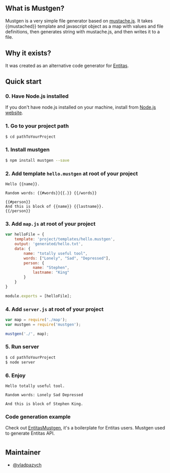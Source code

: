 ## What is Mustgen?
Mustgen is a very simple file generator based on [mustache.js](https://github.com/janl/mustache.js).
It takes {{mustached}} template and javascript object as a map with values and file definitions, then generates string with mustache.js, and then writes it to a file.

## Why it exists?
It was created as an alternative code generator for [Entitas](https://github.com/sschmid/Entitas-CSharp).

## Quick start

### 0. Have Node.js installed
If you don't have node.js installed on your machine, install from [Node.js website](https://nodejs.org/en/download/).

### 1. Go to your project path
```bash
$ cd pathToYourProject
```


### 1. Install mustgen
```bash
$ npm install mustgen --save
```

### 2. Add template `hello.mustgen` at root of your project

```
Hello {{name}}.

Random words: {{#words}}{{.}} {{/words}}

{{#person}}
And this is block of {{name}} {{lastname}}.
{{/person}}
```

### 3. Add `map.js` at root of your project
```javascript
var helloFile = {
    template: 'project/templates/hello.mustgen',
    output: 'generated/hello.txt',
    data: {
        name: "totally useful tool",
        words: ["Lonely", "Sad", "Depressed"],
        person: {
            name: "Stephen",
            lastname: "King"
        }
    }
}

module.exports = [helloFile];
```



### 4. Add `server.js` at root of your project
```javascript
var map = require('./map');
var mustgen = require('mustgen');

mustgen('./', map);
```


### 5. Run server
```bash
$ cd pathToYourProject
$ node server
```

### 6. Enjoy
```
Hello totally useful tool.

Random words: Lonely Sad Depressed

And this is block of Stephen King.
```

### Code generation example
Check out [EntitasMustgen](https://github.com/vladpazych/EntitasMustgen), it's a boilerplate for Entitas users. Mustgen used to generate Entitas API.

# 

## Maintainer
* [@vladpazych](https://github.com/vladpazych)

